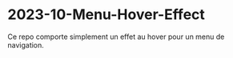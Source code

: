 # 2023-10-Menu-Hover-Effect

Ce repo comporte simplement un effet au hover pour un menu de navigation. 